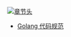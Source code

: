 [![章节头](https://parg.co/UGo)](https://parg.co/b4z) 
  


- [Golang 代码规范](https://sheepbao.github.io/post/golang_code_specification/)